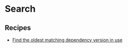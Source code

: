 # Search

## Recipes

* [Find the oldest matching dependency version in use](./findminimumdependencyversion.md)


